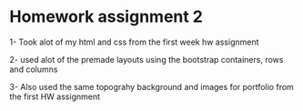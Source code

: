 # Homework assignment 2


1- Took alot of my html and css from the first week hw assignment

2- used alot of the premade layouts using the bootstrap containers, rows and columns

3- Also used the same topograhy background and images for portfolio from the first HW assignment

